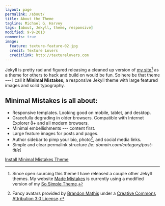 ```yaml
---
layout: page
permalink: /about/
title: About the Theme
tagline: Michael G. Harvey
tags: [about, Jekyll, theme, responsive]
modified: 9-9-2013
comments: true
image:
  feature: texture-feature-02.jpg
  credit: Texture Lovers
  creditlink: http://texturelovers.com
---
```


Jekyll is pretty rad and figured releasing a cleaned up version of [my site](http://mademistakes.com)[^1] as a theme for others to hack and build on would be fun. So here be that theme --- I call it **Minimal Mistakes**, a responsive Jekyll theme with large featured images and solid typography. 

## Minimal Mistakes is all about:

* Responsive templates. Looking good on mobile, tablet, and desktop.
* Gracefully degrading in older browsers. Compatible with Internet Explorer 8+ and all modern browsers. 
* Minimal embellishments --- content first.
* Large feature images for posts and pages.
* Author sidebar to pimp your bio, photo[^2], and social media links.
* Simple and clear permalink structure *(ie: domain.com/category/post-title)*

<a markdown="0" href="{{ site.url }}/theme-setup" class="btn">Install Minimal Mistakes Theme</a>

[^1]: Since open sourcing this theme I have released a couple other Jekyll themes. My website [Made Mistakes](http://mademistakes.com) is currently using a modified version of my [So Simple Theme](http://mmistakes.github.io/so-simple-theme/).

[^2]: Fancy avatars provided by [Brandon Mathis](http://brandonmathis.com/projects/fancy-avatars/demo/) under a [Creative Commons Attribution 3.0 License](http://creativecommons.org/licenses/by/3.0/).